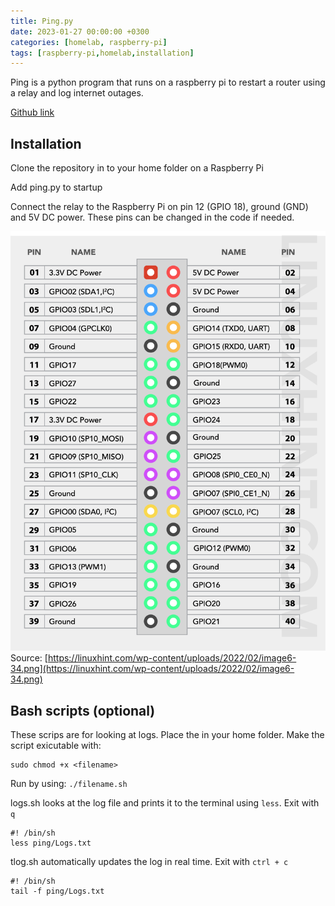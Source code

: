 ```yaml
---
title: Ping.py
date: 2023-01-27 00:00:00 +0300
categories: [homelab, raspberry-pi]
tags: [raspberry-pi,homelab,installation]
---
```


Ping is a python program that runs on a raspberry pi to restart a router using a relay and log internet outages. 

[Github link](https://github.com/Alexander-Weber/ping)

## Installation

Clone the repository in to your home folder on a Raspberry Pi

Add ping.py to startup

Connect the relay to the Raspberry Pi on pin 12 (GPIO 18), ground (GND) and 5V DC power. These pins can be changed in the code if needed.

![Pinnout](/assets/img/raspberry-pi-pinout.png)
Source: [https://linuxhint.com/wp-content/uploads/2022/02/image6-34.png](https://linuxhint.com/wp-content/uploads/2022/02/image6-34.png)

## Bash scripts (optional)

These scrips are for looking at logs. Place the in your home folder. 
Make the script exicutable with:
```shell
sudo chmod +x <filename>
```

Run by using: `./filename.sh`



logs.sh looks at the log file and prints it to the terminal using `less`. Exit with `q`
```shell
#! /bin/sh
less ping/Logs.txt
```

tlog.sh automatically updates the log in real time. Exit with `ctrl + c`
```shell
#! /bin/sh
tail -f ping/Logs.txt
```


